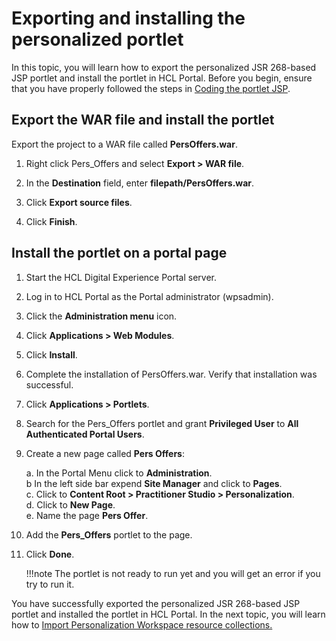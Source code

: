 # Exporting and installing the personalized portlet

In this topic, you will learn how to export the personalized JSR 268-based JSP portlet and install the portlet in HCL Portal. Before you begin, ensure that you have properly followed the steps in [Coding the portlet JSP](pzn_demo_finish_coding_portlet_jsp.md).

## Export the WAR file and install the portlet

Export the project to a WAR file called **PersOffers.war**.  

1. Right click Pers_Offers and select **Export > WAR file**.  

2. In the **Destination** field, enter **filepath/PersOffers.war**.  

3. Click **Export source files**.  

4. Click **Finish**.  

## Install the portlet on a portal page

1. Start the HCL Digital Experience Portal server.  

2. Log in to HCL Portal as the Portal administrator (wpsadmin).  

3. Click the **Administration menu** icon.

4. Click **Applications > Web Modules**.

5. Click **Install**.  

6. Complete the installation of PersOffers.war. Verify that installation was successful.  

7. Click **Applications > Portlets**.  

8. Search for the Pers_Offers portlet and grant **Privileged User** to **All Authenticated Portal Users**.  

9. Create a new page called **Pers Offers**:  

    a. In the Portal Menu click to **Administration**.  
    b  In the left side bar expend **Site Manager** and click to  **Pages**.  
    c. Click to **Content Root > Practitioner Studio > Personalization**.  
    d. Click to **New Page**.  
    e. Name the page **Pers Offer**.  

10. Add the **Pers_Offers** portlet to the page.  

11. Click **Done**.  

    !!!note
        The portlet is not ready to run yet and you will get an error if you try to run it.

You have successfully exported the personalized JSR 268-based JSP portlet and installed the portlet in HCL Portal. In the next topic, you will learn how to [Import Personalization Workspace resource collections.](./pzn_demo_import_resource_collections.md)
